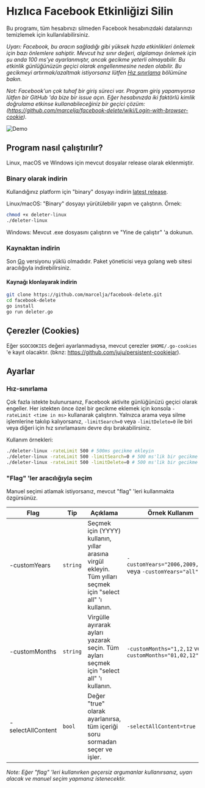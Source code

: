 # Hızlıca Facebook Etkinliğizi Silin

Bu programı, tüm hesabınızı silmeden Facebook hesabınızdaki datalarınızı temizlemek için kullanılabilirsiniz.

_Uyarı: Facebook, bu aracın sağladığı gibi yüksek hızda etkinlikleri önlemek için bazı önlemlere sahiptir. Mevcut hız sınır değeri, algılamayı önlemek için şu anda 100 ms'ye ayarlanmıştır, ancak gecikme yeterli olmayabilir. Bu etkinlik günlüğünüzün geçici olarak engellenmesine neden olabilir. Bu gecikmeyi artırmak/azaltmak istiyorsanız lütfen [Hız sınırlama](#hız-sınırlama) bölümüne bakın._

_Not: Facebook'un çok tuhaf bir giriş süreci var. Program giriş yapamıyorsa lütfen bir GitHub 'da bize bir issue açın. Eğer hesabınızda iki faktörlü kimlik doğrulama etkinse kullanabileceğiniz bir geçici çözüm: (https://github.com/marcelja/facebook-delete/wiki/Login-with-browser-cookie)._

![Demo](demo.gif)

## Program nasıl çalıştırılır?

Linux, macOS ve Windows için mevcut dosyalar release olarak eklenmiştir.

### Binary olarak indirin

Kullandığınız platform için "binary" dosyayı indirin [latest release](https://github.com/marcelja/facebook-delete/releases).

Linux/macOS: "Binary" dosyayı yürütülebilir yapın ve çalıştırın. Örnek:

```bash
chmod +x deleter-linux
./deleter-linux
```

Windows: Mevcut .exe dosyasını çalıştırın ve "Yine de çalıştır" 'a dokunun.

### Kaynaktan indirin

Son [Go](https://golang.org/) versiyonu yüklü olmadıdır. Paket yöneticisi veya golang web sitesi aracılığıyla indirebilirsiniz.

#### Kaynağı klonlayarak indirin

```bash
git clone https://github.com/marcelja/facebook-delete.git
cd facebook-delete
go install
go run deleter.go
```

## Çerezler (Cookies)

Eğer `$GOCOOKIES` değeri ayarlanmadıysa, mevcut çerezler `$HOME/.go-cookies` 'e kayıt olacaktır. (bknz: <https://github.com/juju/persistent-cookiejar>).

## Ayarlar

### Hız-sınırlama

Çok fazla istekte bulunursanız, Facebook aktivite günlüğünüzü geçici olarak engeller. Her istekten önce özel bir gecikme eklemek için konsola `-rateLimit <time in ms>` kullanarak çalıştırın. Yalnızca arama veya silme işlemlerine takılıp kalıyorsanız, `-limitSearch=0` veya `-limitDelete=0` ile biri veya diğeri için hız sınırlamasını devre dışı bırakabilirsiniz.

Kullanım örnekleri:

```bash
./deleter-linux -rateLimit 500 # 500ms gecikme ekleyin
./deleter-linux -rateLimit 500 -limitSearch=0 # 500 ms'lik bir gecikme ekler. (arama eylemi için geçerli değil)
./deleter-linux -rateLimit 500 -limitDelete=0 # 500 ms'lik bir gecikme ekler. (silme eylemi için geçerli değil)
```

### "Flag" 'ler aracılığıyla seçim

Manuel seçimi atlamak istiyorsanız, mevcut "flag" 'leri kullanmakta özgürsünüz.

| Flag              | Tip      | Açıklama                                                                                       | Örnek Kullanım                                          |
|-------------------|----------|------------------------------------------------------------------------------------------------|---------------------------------------------------------|
| -customYears      | `string` | Seçmek için (YYYY) kullanın, yıllar arasına virgül ekleyin. Tüm yılları seçmek için "select all" 'ı kullanın.                 | `-customYears="2006,2009,2020"` veya `-customYears="all"` |
| -customMonths     | `string` | Virgülle ayırarak ayları yazarak seçin. Tüm ayları seçmek için "select all" 'ı kullanın.    | `-customMonths="1,2,12` veya `-customMonths="01,02,12"`   |
| -selectAllContent | `bool`   | Değer "true" olarak ayarlanırsa, tüm içeriği soru sormadan seçer ve işler.                     | `-selectAllContent=true`                                |

_Note: Eğer "flag" 'leri kullanırken geçersiz argumanlar kullanırsanız, uyarı alacak ve manuel seçim yapmanız istenecektir._

